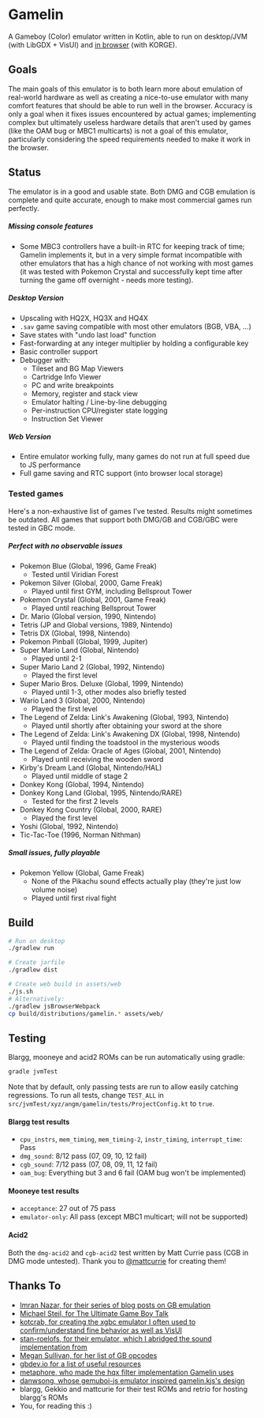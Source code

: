 # Gamelin
A Gameboy (Color) emulator written in Kotlin, able to run on desktop/JVM (with LibGDX + VisUI) 
and [in browser](https://gamelin.angm.xyz) (with KORGE).

## Goals
The main goals of this emulator is to both learn more about emulation of real-world hardware
as well as creating a nice-to-use emulator with many comfort features that should be able
to run well in the browser. Accuracy is only a goal when it fixes issues encountered
by actual games; implementing complex but ultimately useless hardware details that aren't used by games
(like the OAM bug or MBC1 multicarts) is not a goal of this emulator, particularly considering
the speed requirements needed to make it work in the browser.

## Status
The emulator is in a good and usable state. Both DMG and CGB emulation is complete and 
quite accurate, enough to make most commercial games run perfectly.

##### Missing console features
- Some MBC3 controllers have a built-in RTC for keeping track of time; Gamelin implements it,
but in a very simple format incompatible with other emulators that has a high chance of
not working with most games (it was tested with Pokemon Crystal and successfully kept time
after turning the game off overnight - needs more testing).

##### Desktop Version
- Upscaling with HQ2X, HQ3X and HQ4X
- `.sav` game saving compatible with most other emulators (BGB, VBA, ...)
- Save states with "undo last load" function
- Fast-forwarding at any integer multiplier by holding a configurable key
- Basic controller support
- Debugger with:
    - Tileset and BG Map Viewers
    - Cartridge Info Viewer
    - PC and write breakpoints
    - Memory, register and stack view
    - Emulator halting / Line-by-line debugging
    - Per-instruction CPU/register state logging
    - Instruction Set Viewer

##### Web Version
- Entire emulator working fully, many games do not run at full speed
due to JS performance
- Full game saving and RTC support (into browser local storage)

### Tested games
Here's a non-exhaustive list of games I've tested. Results might sometimes be outdated.
All games that support both DMG/GB and CGB/GBC were tested in GBC mode.

##### Perfect with no observable issues
- Pokemon Blue (Global, 1996, Game Freak)
    - Tested until Viridian Forest
- Pokemon Silver (Global, 2000, Game Freak)
    - Played until first GYM, including Bellsprout Tower
- Pokemon Crystal (Global, 2001, Game Freak)
    - Played until reaching Bellsprout Tower
- Dr. Mario (Global version, 1990, Nintendo)
- Tetris (JP and Global versions, 1989, Nintendo)
- Tetris DX (Global, 1998, Nintendo)
- Pokemon Pinball (Global, 1999, Jupiter)
- Super Mario Land (Global, Nintendo)
    - Played until 2-1
- Super Mario Land 2 (Global, 1992, Nintendo)
    - Played the first level
- Super Mario Bros. Deluxe (Global, 1999, Nintendo)
    - Played until 1-3, other modes also briefly tested
- Wario Land 3 (Global, 2000, Nintendo)
    - Played the first level
- The Legend of Zelda: Link's Awakening (Global, 1993, Nintendo)
    - Played until shortly after obtaining your sword at the shore
- The Legend of Zelda: Link's Awakening DX (Global, 1998, Nintendo)
    - Played until finding the toadstool in the mysterious woods
- The Legend of Zelda: Oracle of Ages (Global, 2001, Nintendo)
    - Played until receiving the wooden sword
- Kirby's Dream Land (Global, Nintendo/HAL)
    - Played until middle of stage 2
- Donkey Kong (Global, 1994, Nintendo)
- Donkey Kong Land (Global, 1995, Nintendo/RARE)
    - Tested for the first 2 levels
- Donkey Kong Country (Global, 2000, RARE)
    - Played the first level
- Yoshi (Global, 1992, Nintendo)
- Tic-Tac-Toe (1996, Norman Nithman)

##### Small issues, fully playable
- Pokemon Yellow (Global, Game Freak)
    - None of the Pikachu sound effects actually play (they're just low volume noise)
    - Played until first rival fight

## Build
``` bash
# Run on desktop
./gradlew run

# Create jarfile
./gradlew dist

# Create web build in assets/web
./js.sh
# Alternatively:
./gradlew jsBrowserWebpack
cp build/distributions/gamelin.* assets/web/
```

## Testing
Blargg, mooneye and acid2 ROMs can be run automatically using gradle:
```bash
gradle jvmTest
```

Note that by default, only passing tests are run to allow easily catching regressions.
To run all tests, change `TEST_ALL` in `src/jvmTest/xyz/angm/gamelin/tests/ProjectConfig.kt` to `true`.

#### Blargg test results
- `cpu_instrs`, `mem_timing`, `mem_timing-2`, `instr_timing`, `interrupt_time`: Pass
- `dmg_sound`: 8/12 pass (07, 09, 10, 12 fail)
- `cgb_sound`: 7/12 pass (07, 08, 09, 11, 12 fail)
- `oam_bug`: Everything but 3 and 6 fail (OAM bug won't be implemented)

#### Mooneye test results
- `acceptance`: 27 out of 75 pass
- `emulator-only`: All pass (except MBC1 multicart; will not be supported)

#### Acid2
Both the `dmg-acid2` and `cgb-acid2` test written by Matt Currie pass (CGB in DMG mode untested).
Thank you to [@mattcurrie](https://github.com/mattcurrie) for creating them!

## Thanks To
- [Imran Nazar, for their series of blog posts on GB emulation](http://imrannazar.com/GameBoy-Emulation-in-JavaScript:-The-CPU)
- [Michael Steil, for The Ultimate Game Boy Talk](https://media.ccc.de/v/33c3-8029-the_ultimate_game_boy_talk)
- [kotcrab, for creating the xgbc emulator I often used to confirm/understand fine behavior as well as VisUI](https://github.com/kotcrab/xgbc)
- [stan-roelofs, for their emulator, which I abridged the sound implementation from](https://github.com/stan-roelofs/Kotlin-Gameboy-Emulator)
- [Megan Sullivan, for her list of GB opcodes](https://meganesulli.com/blog/game-boy-opcodes)
- [gbdev.io for a list of useful resources](https://gbdev.io)
- [metaphore, who made the hqx filter implementation Gamelin uses](https://gist.github.com/metaphore/b4750be45289109b3d49c97b5c300db6)
- [danwsong, whose gemuboi-js emulator inspired gamelin.kjs's design](https://github.com/danwsong/gemuboi-js)
- blargg, Gekkio and mattcurie for their test ROMs and retrio for hosting blargg's ROMs
- You, for reading this :)
